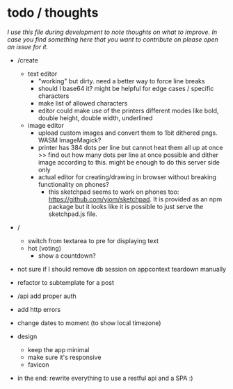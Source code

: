 # todo / thoughts
_I use this file during development to note thoughts on what to improve. In case you find something here that you want to contribute on please open an issue for it._

- /create
    - text editor
        - "working" but dirty. need a better way to force line breaks
        - should I base64 it? might be helpful for edge cases / specific characters
        - make list of allowed characters
        - editor could make use of the printers different modes like bold, double height, double width, underlined
    - image editor
        - upload custom images and convert them to 1bit dithered pngs. WASM ImageMagick?
        - printer has 384 dots per line but cannot heat them all up at once >> find out how many dots per line at once possible and dither image according to this. might be enough to do this server side only
        - actual editor for creating/drawing in browser without breaking functionality on phones?
            - this sketchpad seems to work on phones too: https://github.com/yiom/sketchpad. It is provided as an npm package but it looks like it is possible to just serve the sketchpad.js file.
- /
    - switch from textarea to pre for displaying text
    - hot (voting)
        - show a countdown?
- not sure if I should remove db session on appcontext teardown manually
- refactor to subtemplate for a post
- /api add proper auth
- add http errors


- change dates to moment (to show local timezone)
- design
    - keep the app minimal
    - make sure it's responsive
    - favicon


- in the end: rewrite everything to use a restful api and a SPA :)
